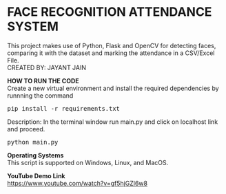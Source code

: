 # FACE RECOGNITION ATTENDANCE SYSTEM
This project makes use of Python, Flask and OpenCV for detecting faces, comparing it with the dataset and marking the attendance in a CSV/Excel File.<br>
CREATED BY: JAYANT JAIN


<b> HOW TO RUN THE CODE</b><br>
Create a new virtual environment and install the required dependencies by runnning the command
<pre>
pip install -r requirements.txt
</pre>

Description: In the terminal window run main.py and click on localhost link and proceed.
<pre>
python main.py
</pre>



<b> Operating Systems </b> <br>
This script is supported on Windows, Linux, and MacOS.

<b>YouTube Demo Link</b><br>
https://www.youtube.com/watch?v=gf5hjGZl6w8
